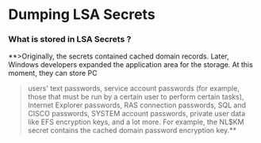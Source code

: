 # Dumping LSA Secrets

### What is stored in LSA Secrets ?
**>Originally, the secrets contained cached domain records. Later, Windows developers expanded the application area for the storage. At this moment, they can store PC 
>users' text passwords, service account passwords (for example, those that must be run by a certain user to perform certain tasks), Internet Explorer passwords, RAS 
>connection passwords, SQL and CISCO passwords, SYSTEM account passwords, private user data like EFS encryption keys, and a lot more. For example, the NL$KM secret 
>contains the cached domain password encryption key.**
